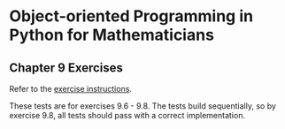 # Object-oriented Programming in Python for Mathematicians

## Chapter 9 Exercises

Refer to the [exercise instructions](https://object-oriented-python.github.io/10_trees_and_directed_acyclic_graphs.html#exercises).

These tests are for exercises 9.6 - 9.8. The tests build sequentially, so by
exercise 9.8, all tests should pass with a correct implementation.
